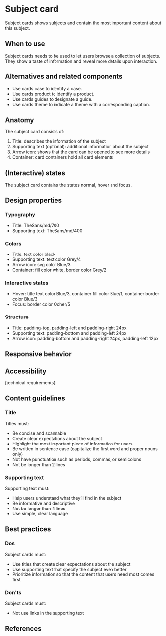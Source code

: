 # Subject card

Subject cards shows subjects and contain the most important content about this subject.

## When to use

Subject cards needs to be used to let users browse a collection of subjects. They show a taste of information and reveal more details upon interaction.

## Alternatives and related components

- Use cards case to identify a case.
- Use cards product to identify a product.
- Use cards guides to designate a guide.
- Use cards theme to indicate a theme with a corresponding caption.

## Anatomy

The subject card consists of:

1. Title: describes the information of the subject
2. Supporting text (optional): additional information about the subject
3. Arrow icon: shows that the card can be opened to see more details
4. Container: card containers hold all card elements

## (Interactive) states

The subject card contains the states normal, hover and focus.

## Design properties

### Typography

- Title: TheSans/md/700
- Supporting text: TheSans/md/400

### Colors

- Title: text color black
- Supporting text: text color Grey/4
- Arrow icon: svg color Blue/3
- Container: fill color white, border color Grey/2

### Interactive states

- Hover: title text color Blue/3, container fill color Blue/1, container border color Blue/3
- Focus: border color Ocher/5

### Structure

- Title: padding-top, padding-left and padding-right 24px
- Supporting text: padding-bottom and padding-left 24px
- Arrow icon: padding-bottom and padding-right 24px, padding-left 12px

## Responsive behavior

## Accessibility

[technical requirements]

## Content guidelines

### Title

Titles must:

- Be concise and scannable
- Create clear expectations about the subject
- Highlight the most important piece of information for users
- Be written in sentence case (capitalize the first word and proper nouns only)
- Not have punctuation such as periods, commas, or semicolons
- Not be longer than 2 lines

### Supporting text

Supporting text must:

- Help users understand what they’ll find in the subject
- Be informative and descriptive
- Not be longer than 4 lines
- Use simple, clear language

## Best practices

### Dos

Subject cards must:

- Use titles that create clear expectations about the subject
- Use supporting text that specify the subject even better
- Prioritize information so that the content that users need most comes first

### Don'ts

Subject cards must:

- Not use links in the supporting text

## References
